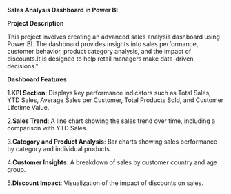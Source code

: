 **Sales Analysis Dashboard in Power BI**

**Project Description**

This project involves creating an advanced sales analysis dashboard using Power BI. The dashboard provides insights into sales performance, customer behavior, product category analysis, and the impact of discounts.It is designed to help retail managers make data-driven decisions."

**Dashboard Features**

1.**KPI Section**: Displays key performance indicators such as Total Sales, YTD Sales, Average Sales per Customer, Total Products Sold, and Customer Lifetime Value.

2.**Sales Trend**: A line chart showing the sales trend over time, including a comparison with YTD Sales.

3.**Category and Product Analysis**: Bar charts showing sales performance by category and individual products.

4.**Customer Insights**: A breakdown of sales by customer country and age group.

5.**Discount Impact**: Visualization of the impact of discounts on sales.
